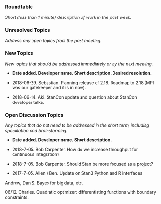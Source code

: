 ### Roundtable
_Short (less than 1 minute) description of work in the past week._


### Unresolved Topics
_Address any open topics from the past meeting._

### New Topics
_New topics that should be addressed immediately or by the next
meeting._

* __Date added. Developer name.  Short description.  Desired resolution.__

* 2018-06-29. Sebastian. Planning release of 2.18. Roadmap to 2.18 (MPI was our gatekeeper and it is in now).

* 2018-06-14. Aki. StanCon update and question about StanCon developer talks.

### Open Discussion Topics

_Any topics that do not need to be addressed in the short term,
including speculation and brainstorming._

* __Date added. Developer name.  Short description.__

* 2018-7-05. Bob Carpenter.  How do we increase throughput for continuous integration?

* 2018-7-05. Bob Carpenter.  Should Stan be more focused as a project?

* 2017-7-05. Allen / Ben. Update on Stan3 Python and R interfaces

Andrew, Dan S.  Bayes for big data, etc.

06/12. Charles. Quadratic optimizer: differentiating functions with boundary constraints. 
